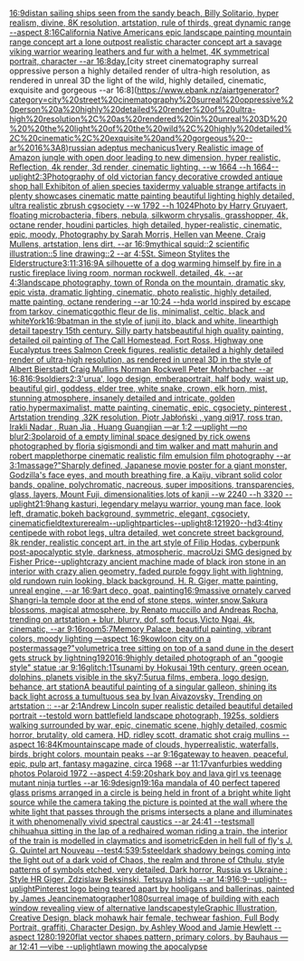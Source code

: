 [16:9](https://www.ebank.nz/aiartgenerator?category=16%3A9)[distan sailing ships seen from the sandy beach, Billy Solitario, hyper realism, divine,  8K resolution, artstation, rule of thirds, great dynamic range --aspect 8:16](https://www.ebank.nz/aiartgenerator?category=distan%20sailing%20ships%20seen%20from%20the%20sandy%20beach%2C%20Billy%20Solitario%2C%20hyper%20realism%2C%20divine%2C%20%208K%20resolution%2C%20artstation%2C%20rule%20of%20thirds%2C%20great%20dynamic%20range%20--aspect%208%3A16)[California Native Americans epic landscape painting mountain range concept art a lone outpost realistic character concept art a savage viking warrior wearing leathers and fur with a helmet, 4K symmetrical portrait, character --ar 16:8](https://www.ebank.nz/aiartgenerator?category=California%20Native%20Americans%20epic%20landscape%20painting%20mountain%20range%20concept%20art%20a%20lone%20outpost%20realistic%20character%20concept%20art%20a%20savage%20viking%20warrior%20wearing%20leathers%20and%20fur%20with%20a%20helmet%2C%204K%20symmetrical%20portrait%2C%20character%20--ar%2016%3A8)[day.](https://www.ebank.nz/aiartgenerator?category=day.)[city street cinematography surreal oppressive person a highly detailed render of ultra-high resolution, as rendered in unreal 3D   the light of the wild, highly detailed, cinematic, exquisite and gorgeous --ar 16:8](https://www.ebank.nz/aiartgenerator?category=city%20street%20cinematography%20surreal%20oppressive%20person%20a%20highly%20detailed%20render%20of%20ultra-high%20resolution%2C%20as%20rendered%20in%20unreal%203D%20%20%20the%20light%20of%20the%20wild%2C%20highly%20detailed%2C%20cinematic%2C%20exquisite%20and%20gorgeous%20--ar%2016%3A8)[russian adeptus mechanicus](https://www.ebank.nz/aiartgenerator?category=russian%20adeptus%20mechanicus)[1](https://www.ebank.nz/aiartgenerator?category=1)[very Realistic image of Amazon jungle with open door leading to new dimension, hyper realistic, Reflection, 4k render, 3d render, cinematic lighting. --w 1664 --h 1664](https://www.ebank.nz/aiartgenerator?category=very%20Realistic%20image%20of%20Amazon%20jungle%20with%20open%20door%20leading%20to%20new%20dimension%2C%20hyper%20realistic%2C%20Reflection%2C%204k%20render%2C%203d%20render%2C%20cinematic%20lighting.%20--w%201664%20--h%201664)[--uplight](https://www.ebank.nz/aiartgenerator?category=--uplight)[2:3](https://www.ebank.nz/aiartgenerator?category=2%3A3)[Photography of old victorian fancy decorative crowded antique shop hall Exhibiton of alien species taxidermy valuable strange artifacts in plenty showcases cinematic matte painting beautiful lighting  highly detailed, ultra realistic zbrush cgsociety --w 1792 --h 1024](https://www.ebank.nz/aiartgenerator?category=Photography%20of%20old%20victorian%20fancy%20decorative%20crowded%20antique%20shop%20hall%20Exhibiton%20of%20alien%20species%20taxidermy%20valuable%20strange%20artifacts%20in%20plenty%20showcases%20cinematic%20matte%20painting%20beautiful%20lighting%20%20highly%20detailed%2C%20ultra%20realistic%20zbrush%20cgsociety%20--w%201792%20--h%201024)[Photo by Harry Gruyaert, floating microbacteria, fibers, nebula, silkworm chrysalis, grasshopper, 4k, octane render, houdini particles, high detailed, hyper-realistic, cinematic, epic, moody, Photography by Sarah Morris, Hellen van Meene, Craig Mullens, artstation, lens dirt, --ar 16:9](https://www.ebank.nz/aiartgenerator?category=Photo%20by%20Harry%20Gruyaert%2C%20floating%20microbacteria%2C%20fibers%2C%20nebula%2C%20silkworm%20chrysalis%2C%20grasshopper%2C%204k%2C%20octane%20render%2C%20houdini%20particles%2C%20high%20detailed%2C%20hyper-realistic%2C%20cinematic%2C%20epic%2C%20moody%2C%20Photography%20by%20Sarah%20Morris%2C%20Hellen%20van%20Meene%2C%20Craig%20Mullens%2C%20artstation%2C%20lens%20dirt%2C%20--ar%2016%3A9)[mythical squid::2 scientific illustration::5 line drawing::2  --ar 4:5](https://www.ebank.nz/aiartgenerator?category=mythical%20squid%3A%3A2%20scientific%20illustration%3A%3A5%20line%20drawing%3A%3A2%20%20--ar%204%3A5)[St. Simeon Stylites the Elder](https://www.ebank.nz/aiartgenerator?category=St.%20Simeon%20Stylites%20the%20Elder)[structure](https://www.ebank.nz/aiartgenerator?category=structure)[3:1](https://www.ebank.nz/aiartgenerator?category=3%3A1)[1:3](https://www.ebank.nz/aiartgenerator?category=1%3A3)[16:9](https://www.ebank.nz/aiartgenerator?category=16%3A9)[A silhouette of a dog warming himself by fire in a rustic fireplace living room, norman rockwell, detailed, 4k, --ar 4:3](https://www.ebank.nz/aiartgenerator?category=A%20silhouette%20of%20a%20dog%20warming%20himself%20by%20fire%20in%20a%20rustic%20fireplace%20living%20room%2C%20norman%20rockwell%2C%20detailed%2C%204k%2C%20--ar%204%3A3)[landscape photography, town of Ronda on the mountain, dramatic sky, epic vista, dramatic lighting, cinematic, photo realistic, highly detailed, matte painting, octane rendering --ar 10:24 --hd](https://www.ebank.nz/aiartgenerator?category=landscape%20photography%2C%20town%20of%20Ronda%20on%20the%20mountain%2C%20dramatic%20sky%2C%20epic%20vista%2C%20dramatic%20lighting%2C%20cinematic%2C%20photo%20realistic%2C%20highly%20detailed%2C%20matte%20painting%2C%20octane%20rendering%20--ar%2010%3A24%20--hd)[a world inspired by escape from tarkov, cinematic](https://www.ebank.nz/aiartgenerator?category=a%20world%20inspired%20by%20escape%20from%20tarkov%2C%20cinematic)[gothic fleur de lis, minimalist, celtic, black and white](https://www.ebank.nz/aiartgenerator?category=gothic%20fleur%20de%20lis%2C%20minimalist%2C%20celtic%2C%20black%20and%20white)[York](https://www.ebank.nz/aiartgenerator?category=York)[16:9](https://www.ebank.nz/aiartgenerator?category=16%3A9)[batman in the style of junji ito, black and white, lineart](https://www.ebank.nz/aiartgenerator?category=batman%20in%20the%20style%20of%20junji%20ito%2C%20black%20and%20white%2C%20lineart)[high detail tapestry 15th century. Silly party hats](https://www.ebank.nz/aiartgenerator?category=high%20detail%20tapestry%2015th%20century.%20Silly%20party%20hats)[beautiful high quality painting, detailed oil painting of The Call Homestead, Fort Ross, Highway one Eucalyptus trees  Salmon Creek figures, realistic detailed a highly detailed render of ultra-high resolution, as rendered in unreal 3D in the style of Albert Bierstadt Craig Mullins Norman Rockwell Peter Mohrbacher  --ar 16:8](https://www.ebank.nz/aiartgenerator?category=beautiful%20high%20quality%20painting%2C%20detailed%20oil%20painting%20of%20The%20Call%20Homestead%2C%20Fort%20Ross%2C%20Highway%20one%20Eucalyptus%20trees%20%20Salmon%20Creek%20figures%2C%20realistic%20detailed%20a%20highly%20detailed%20render%20of%20ultra-high%20resolution%2C%20as%20rendered%20in%20unreal%203D%20in%20the%20style%20of%20Albert%20Bierstadt%20Craig%20Mullins%20Norman%20Rockwell%20Peter%20Mohrbacher%20%20--ar%2016%3A8)[16:9](https://www.ebank.nz/aiartgenerator?category=16%3A9)[soldiers](https://www.ebank.nz/aiartgenerator?category=soldiers)[2:3](https://www.ebank.nz/aiartgenerator?category=2%3A3)['urua', logo design, embera](https://www.ebank.nz/aiartgenerator?category=%27urua%27%2C%20logo%20design%2C%20embera)[portrait, half body, waist up, beautiful girl, goddess, elder tree, white snake, crown, elk horn,  mist, stunning atmosphere, insanely detailed and intricate, golden ratio,hypermaximalist, matte painting, cinematic, epic, cgsociety, pinterest , Artstation trending ,32K resolution, Piotr Jabłoński , yang qi917, ross tran, Irakli Nadar , Ruan Jia , Huang Guangjian —ar 1:2 —uplight —no blur](https://www.ebank.nz/aiartgenerator?category=portrait%2C%20half%20body%2C%20waist%20up%2C%20beautiful%20girl%2C%20goddess%2C%20elder%20tree%2C%20white%20snake%2C%20crown%2C%20elk%20horn%2C%20%20mist%2C%20stunning%20atmosphere%2C%20insanely%20detailed%20and%20intricate%2C%20golden%20ratio%2Chypermaximalist%2C%20matte%20painting%2C%20cinematic%2C%20epic%2C%20cgsociety%2C%20pinterest%20%2C%20Artstation%20trending%20%2C32K%20resolution%2C%20Piotr%20Jab%C5%82o%C5%84ski%20%2C%20yang%20qi917%2C%20ross%20tran%2C%20Irakli%20Nadar%20%2C%20Ruan%20Jia%20%2C%20Huang%20Guangjian%20%E2%80%94ar%201%3A2%20%E2%80%94uplight%20%E2%80%94no%20blur)[2:3](https://www.ebank.nz/aiartgenerator?category=2%3A3)[polaroid of a empty liminal space designed by rick owens photographed by floria sigismondi and tim walker  and matt mahurin and robert mapplethorpe cinematic realistic film emulsion film photography --ar 3:1](https://www.ebank.nz/aiartgenerator?category=polaroid%20of%20a%20empty%20liminal%20space%20designed%20by%20rick%20owens%20photographed%20by%20floria%20sigismondi%20and%20tim%20walker%20%20and%20matt%20mahurin%20and%20robert%20mapplethorpe%20cinematic%20realistic%20film%20emulsion%20film%20photography%20--ar%203%3A1)[massage?"](https://www.ebank.nz/aiartgenerator?category=massage%3F%22)[Sharply defined, Japanese movie poster for a giant monster, Godzilla's face eyes, and mouth breathing fire, a Kaiju,  vibrant solid color bands, opaline, polychromatic, nacreous, super impositions, transparencies, glass, layers, Mount Fuji, dimensionalities,lots of kanji --w 2240 --h 3320 --uplight](https://www.ebank.nz/aiartgenerator?category=Sharply%20defined%2C%20Japanese%20movie%20poster%20for%20a%20giant%20monster%2C%20Godzilla%27s%20face%20eyes%2C%20and%20mouth%20breathing%20fire%2C%20a%20Kaiju%2C%20%20vibrant%20solid%20color%20bands%2C%20opaline%2C%20polychromatic%2C%20nacreous%2C%20super%20impositions%2C%20transparencies%2C%20glass%2C%20layers%2C%20Mount%20Fuji%2C%20dimensionalities%2Clots%20of%20kanji%20--w%202240%20--h%203320%20--uplight)[21:9](https://www.ebank.nz/aiartgenerator?category=21%3A9)[hang kasturi, legendary melayu warrior, young man face, look left, dramatic,bokeh background, symmetric, elegant, cgsociety, cinematic](https://www.ebank.nz/aiartgenerator?category=hang%20kasturi%2C%20legendary%20melayu%20warrior%2C%20young%20man%20face%2C%20look%20left%2C%20dramatic%2Cbokeh%20background%2C%20symmetric%2C%20elegant%2C%20cgsociety%2C%20cinematic)[field](https://www.ebank.nz/aiartgenerator?category=field)[texture](https://www.ebank.nz/aiartgenerator?category=texture)[realm](https://www.ebank.nz/aiartgenerator?category=realm)[--uplight](https://www.ebank.nz/aiartgenerator?category=--uplight)[particles](https://www.ebank.nz/aiartgenerator?category=particles)[--uplight](https://www.ebank.nz/aiartgenerator?category=--uplight)[8:12](https://www.ebank.nz/aiartgenerator?category=8%3A12)[1920](https://www.ebank.nz/aiartgenerator?category=1920)[--hd](https://www.ebank.nz/aiartgenerator?category=--hd)[3:4](https://www.ebank.nz/aiartgenerator?category=3%3A4)[tiny centipede with robot legs, ultra detailed, wet concrete street background, 8k render, realistic concept art, in the art style of Filip Hodas, cyberpunk post-apocalyptic style, darkness, atmospheric, macro](https://www.ebank.nz/aiartgenerator?category=tiny%20centipede%20with%20robot%20legs%2C%20ultra%20detailed%2C%20wet%20concrete%20street%20background%2C%208k%20render%2C%20realistic%20concept%20art%2C%20in%20the%20art%20style%20of%20Filip%20Hodas%2C%20cyberpunk%20post-apocalyptic%20style%2C%20darkness%2C%20atmospheric%2C%20macro)[Uzi SMG designed by Fisher Price](https://www.ebank.nz/aiartgenerator?category=Uzi%20SMG%20designed%20by%20Fisher%20Price)[--uplight](https://www.ebank.nz/aiartgenerator?category=--uplight)[crazy ancient machine made of black iron stone in an interior with crazy alien geometry, faded purple foggy light with lightning, old rundown ruin looking, black background, H. R. Giger, matte painting, unreal engine, --ar 16:9](https://www.ebank.nz/aiartgenerator?category=crazy%20ancient%20machine%20made%20of%20black%20iron%20stone%20in%20an%20interior%20with%20crazy%20alien%20geometry%2C%20faded%20purple%20foggy%20light%20with%20lightning%2C%20old%20rundown%20ruin%20looking%2C%20black%20background%2C%20H.%20R.%20Giger%2C%20matte%20painting%2C%20unreal%20engine%2C%20--ar%2016%3A9)[art deco, goat, painting](https://www.ebank.nz/aiartgenerator?category=art%20deco%2C%20goat%2C%20painting)[16:9](https://www.ebank.nz/aiartgenerator?category=16%3A9)[massive ornately carved Shangri-la temple door at the end of stone steps, winter,snow,Sakura blossoms, magical atmosphere, by Renato muccillo and Andreas Rocha, trending on artstation + blur, blurry, dof, soft focus,Victo Ngai, 4k, cinematic, --ar 9:16](https://www.ebank.nz/aiartgenerator?category=massive%20ornately%20carved%20Shangri-la%20temple%20door%20at%20the%20end%20of%20stone%20steps%2C%20winter%2Csnow%2CSakura%20blossoms%2C%20magical%20atmosphere%2C%20by%20Renato%20muccillo%20and%20Andreas%20Rocha%2C%20trending%20on%20artstation%20%2B%20blur%2C%20blurry%2C%20dof%2C%20soft%20focus%2CVicto%20Ngai%2C%204k%2C%20cinematic%2C%20--ar%209%3A16)[room](https://www.ebank.nz/aiartgenerator?category=room)[5:7](https://www.ebank.nz/aiartgenerator?category=5%3A7)[Memory Palace, beautiful painting, vibrant colors, moody lighting —aspect 16:9](https://www.ebank.nz/aiartgenerator?category=Memory%20Palace%2C%20beautiful%20painting%2C%20vibrant%20colors%2C%20moody%20lighting%20%E2%80%94aspect%2016%3A9)[kowloon city on a poster](https://www.ebank.nz/aiartgenerator?category=kowloon%20city%20on%20a%20poster)[massage?"](https://www.ebank.nz/aiartgenerator?category=massage%3F%22)[volumetric](https://www.ebank.nz/aiartgenerator?category=volumetric)[a tree sitting on top of a sand dune in the desert gets struck by lightning](https://www.ebank.nz/aiartgenerator?category=a%20tree%20sitting%20on%20top%20of%20a%20sand%20dune%20in%20the%20desert%20gets%20struck%20by%20lightning)[1920](https://www.ebank.nz/aiartgenerator?category=1920)[16:9](https://www.ebank.nz/aiartgenerator?category=16%3A9)[highly detailed photograph of an "googie style" statue :ar 9:16](https://www.ebank.nz/aiartgenerator?category=highly%20detailed%20photograph%20of%20an%20%22googie%20style%22%20statue%20%3Aar%209%3A16)[glitch:1](https://www.ebank.nz/aiartgenerator?category=glitch%3A1)[Tsunami by Hokusai 19th century, green ocean, dolphins, planets visible in the sky](https://www.ebank.nz/aiartgenerator?category=Tsunami%20by%20Hokusai%2019th%20century%2C%20green%20ocean%2C%20dolphins%2C%20planets%20visible%20in%20the%20sky)[7:5](https://www.ebank.nz/aiartgenerator?category=7%3A5)[urua films, embera, logo design, behance, art station](https://www.ebank.nz/aiartgenerator?category=urua%20films%2C%20embera%2C%20logo%20design%2C%20behance%2C%20art%20station)[A beautiful painting of a singular galleon, shining its back light across a tumultuous sea by Ivan Aivazovsky, Trending on artstation :: --ar 2:1](https://www.ebank.nz/aiartgenerator?category=A%20beautiful%20painting%20of%20a%20singular%20galleon%2C%20shining%20its%20back%20light%20across%20a%20tumultuous%20sea%20by%20Ivan%20Aivazovsky%2C%20Trending%20on%20artstation%20%3A%3A%20--ar%202%3A1)[Andrew Lincoln super realistic detailed beautiful detailed portrait --test](https://www.ebank.nz/aiartgenerator?category=Andrew%20Lincoln%20super%20realistic%20detailed%20beautiful%20detailed%20portrait%20--test)[old worn battlefield landscape photograph, 1925s, soldiers walking surrounded by war, epic, cinematic scene, highly detailed, cosmic horror, brutality, old camera, HD, ridley scott, dramatic shot craig mullins --aspect 16:8](https://www.ebank.nz/aiartgenerator?category=old%20worn%20battlefield%20landscape%20photograph%2C%201925s%2C%20soldiers%20walking%20surrounded%20by%20war%2C%20epic%2C%20cinematic%20scene%2C%20highly%20detailed%2C%20cosmic%20horror%2C%20brutality%2C%20old%20camera%2C%20HD%2C%20ridley%20scott%2C%20dramatic%20shot%20craig%20mullins%20--aspect%2016%3A8)[4K](https://www.ebank.nz/aiartgenerator?category=4K)[mountainscape made of clouds, hyperrealistic, waterfalls, birds, bright colors, mountain peaks --ar 9:16](https://www.ebank.nz/aiartgenerator?category=mountainscape%20made%20of%20clouds%2C%20hyperrealistic%2C%20waterfalls%2C%20birds%2C%20bright%20colors%2C%20mountain%20peaks%20--ar%209%3A16)[gateway to heaven, peaceful, epic, pulp art, fantasy magazine, circa 1968 --ar 11:17](https://www.ebank.nz/aiartgenerator?category=gateway%20to%20heaven%2C%20peaceful%2C%20epic%2C%20pulp%20art%2C%20fantasy%20magazine%2C%20circa%201968%20--ar%2011%3A17)[van](https://www.ebank.nz/aiartgenerator?category=van)[furbies wedding photos Polaroid 1972 --aspect 4:5](https://www.ebank.nz/aiartgenerator?category=furbies%20wedding%20photos%20Polaroid%201972%20--aspect%204%3A5)[9:20](https://www.ebank.nz/aiartgenerator?category=9%3A20)[shark boy and lava girl vs teenage mutant ninja turtles --ar 16:9](https://www.ebank.nz/aiartgenerator?category=shark%20boy%20and%20lava%20girl%20vs%20teenage%20mutant%20ninja%20turtles%20--ar%2016%3A9)[design](https://www.ebank.nz/aiartgenerator?category=design)[1](https://www.ebank.nz/aiartgenerator?category=1)[9:16](https://www.ebank.nz/aiartgenerator?category=9%3A16)[a mandala of 40 perfect tapered glass prisms arranged in a circle is being held in front of a bright white light source while the camera taking the picture is pointed at the wall where the white light that passes through the prisms intersects a plane and illuminates it with phenomenally vivid spectral caustics --ar 24:41 --test](https://www.ebank.nz/aiartgenerator?category=a%20mandala%20of%2040%20perfect%20tapered%20glass%20prisms%20arranged%20in%20a%20circle%20is%20being%20held%20in%20front%20of%20a%20bright%20white%20light%20source%20while%20the%20camera%20taking%20the%20picture%20is%20pointed%20at%20the%20wall%20where%20the%20white%20light%20that%20passes%20through%20the%20prisms%20intersects%20a%20plane%20and%20illuminates%20it%20with%20phenomenally%20vivid%20spectral%20caustics%20--ar%2024%3A41%20--test)[small chihuahua sitting in the lap of a redhaired woman riding a train, the interior of the train is modelled in claymatics and isometric](https://www.ebank.nz/aiartgenerator?category=small%20chihuahua%20sitting%20in%20the%20lap%20of%20a%20redhaired%20woman%20riding%20a%20train%2C%20the%20interior%20of%20the%20train%20is%20modelled%20in%20claymatics%20and%20isometric)[Eden in hell full of fly's J. G. Quintel art Nouveau --test](https://www.ebank.nz/aiartgenerator?category=Eden%20in%20hell%20full%20of%20fly%27s%20J.%20G.%20Quintel%20art%20Nouveau%20--test)[4:5](https://www.ebank.nz/aiartgenerator?category=4%3A5)[39:5](https://www.ebank.nz/aiartgenerator?category=39%3A5)[steel](https://www.ebank.nz/aiartgenerator?category=steel)[dark shadowy beings coming into the light out of a dark void of Chaos, the realm and throne of Cthulu, style patterns of symbols etched, very detailed, Dark horror, Russia vs Ukraine : Style HR Giger, Zdzislaw Beksinski, Tetsuya Ishida --ar 14:9](https://www.ebank.nz/aiartgenerator?category=dark%20shadowy%20beings%20coming%20into%20the%20light%20out%20of%20a%20dark%20void%20of%20Chaos%2C%20the%20realm%20and%20throne%20of%20Cthulu%2C%20style%20patterns%20of%20symbols%20etched%2C%20very%20detailed%2C%20Dark%20horror%2C%20Russia%20vs%20Ukraine%20%3A%20Style%20HR%20Giger%2C%20Zdzislaw%20Beksinski%2C%20Tetsuya%20Ishida%20--ar%2014%3A9)[16:9](https://www.ebank.nz/aiartgenerator?category=16%3A9)[--uplight](https://www.ebank.nz/aiartgenerator?category=--uplight)[--uplight](https://www.ebank.nz/aiartgenerator?category=--uplight)[Pinterest logo being teared apart by hooligans and ballerinas, painted by James Jean](https://www.ebank.nz/aiartgenerator?category=Pinterest%20logo%20being%20teared%20apart%20by%20hooligans%20and%20ballerinas%2C%20painted%20by%20James%20Jean)[cinematographer](https://www.ebank.nz/aiartgenerator?category=cinematographer)[1080](https://www.ebank.nz/aiartgenerator?category=1080)[surreal image of building with each window revealing view of alternative landscape](https://www.ebank.nz/aiartgenerator?category=surreal%20image%20of%20building%20with%20each%20window%20revealing%20view%20of%20alternative%20landscape)[style](https://www.ebank.nz/aiartgenerator?category=style)[Graphic Illustration, Creative Design, black mohawk hair female, techwear fashion, Full Body Portrait, graffiti, Character Design, by Ashley Wood and Jamie Hewlett --aspect 1280:1920](https://www.ebank.nz/aiartgenerator?category=Graphic%20Illustration%2C%20Creative%20Design%2C%20black%20mohawk%20hair%20female%2C%20techwear%20fashion%2C%20Full%20Body%20Portrait%2C%20graffiti%2C%20Character%20Design%2C%20by%20Ashley%20Wood%20and%20Jamie%20Hewlett%20--aspect%201280%3A1920)[flat vector shapes pattern, primary colors, by Bauhaus —ar 12:41 —vibe --uplight](https://www.ebank.nz/aiartgenerator?category=flat%20vector%20shapes%20pattern%2C%20primary%20colors%2C%20by%20Bauhaus%20%E2%80%94ar%2012%3A41%20%E2%80%94vibe%20--uplight)[lawn mowing the apocalypse](https://www.ebank.nz/aiartgenerator?category=lawn%20mowing%20the%20apocalypse)